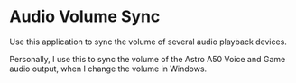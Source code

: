 # Audio Volume Sync
 
Use this application to sync the volume of several audio playback devices.

Personally, I use this to sync the volume of the Astro A50 Voice and Game audio output, when I change the volume in Windows.
